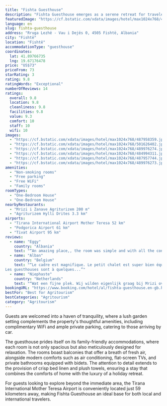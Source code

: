 ```yaml
---
title: "Fishta Guesthouse"
description: "Fishta Guesthouse emerges as a serene retreat for travelers seeking both comfort and convenience."
featuredImage: "https://cf.bstatic.com/xdata/images/hotel/max1024x768/487958359.jpg?k=cb637a79c7d0075a14669a7e84b45d54a8c3c233de2243a28ff540413802af67&o=&hp=1"
language: en
slug: fishta-guesthouse
address: "Rruga Lezhë - Vau i Dejës 0, 4505 Fishtë, Albania"
city: "Fishtë"
location: "Fishtë"
accommodationType: "guesthouse"
coordinates:
  lat: 41.89766735
  lng: 19.67176478
price: "US$73"
priceFrom: 73
starRating: 3
rating: 9.8
ratingWords: "Exceptional"
numberOfReviews: 14
ratings:
  overall: 9.8
  location: 9.8
  cleanliness: 9.8
  facilities: 9.8
  value: 9.3
  comfort: 10
  staff: 10
  wifi: 10
images:
  - "https://cf.bstatic.com/xdata/images/hotel/max1024x768/487958359.jpg?k=cb637a79c7d0075a14669a7e84b45d54a8c3c233de2243a28ff540413802af67&o=&hp=1"
  - "https://cf.bstatic.com/xdata/images/hotel/max1024x768/501626402.jpg?k=e28c63f7a848d6a12161b8f8c2c9b43a90265de7b137380f5668ae0ddc38f409&o=&hp=1"
  - "https://cf.bstatic.com/xdata/images/hotel/max1024x768/489976274.jpg?k=b420f515bec40df089f3790910f604787010a2fc5bbbac3cac734a6ca4e1274d&o=&hp=1"
  - "https://cf.bstatic.com/xdata/images/hotel/max1024x768/484994311.jpg?k=6cb3cea5283f154eba6fcfed745ae9f9bf63ab26c5d00dc91217460f8c715313&o=&hp=1"
  - "https://cf.bstatic.com/xdata/images/hotel/max1024x768/487957744.jpg?k=efb7c61b6c41bebd0f9eb4108a3125e2e837780677bcf2c07ec7cea198f51759&o=&hp=1"
  - "https://cf.bstatic.com/xdata/images/hotel/max1024x768/489976273.jpg?k=1bc395c9ea8c66d820b43f243a54202f3dbb94cb8f56e79b40cbffec0d1086ce&o=&hp=1"
amenities:
  - "Non-smoking rooms"
  - "Free parking"
  - "Free WiFi"
  - "Family rooms"
roomTypes:
  - "One-Bedroom House"
  - "One-Bedroom House"
nearbyRestaurants:
  - "Mrizi i Zanave Agriturizem 200 m"
  - "Agriturizem Hylli Drites 3.3 km"
airports:
  - "Tirana International Airport Mother Teresa 52 km"
  - "Podgorica Airport 61 km"
  - "Tivat Airport 95 km"
reviews:
  - name: "Eggy"
    country: "Albania"
    text: "“An amazing place,, the room was simple and with all the conditions,, fantastic view,, close to the room was also the MRIZI I ZANAVE where we enjoyed dinner and a fantastic breakfast,, also the restaurant staff was very hospitable and offered us a...”"
  - name: "Alban"
    country: "Belgium"
    text: "“Le cadre est magnifique. Le petit chalet est super bien équipé (climatisation, frigo, télévision) et les sanitaires sont modernes et au top. Le personnel est aux petits soins et s'assurent que tout soit parfait.
Les guesthouses sont à quelques...”"
  - name: "Niephaste"
    country: "Netherlands"
    text: "“Wat een fijne plek. Wij wilden eigenlijk graag bij Mrizi overnachten. Het restaurant dat om de hoek ligt van Fistha Guesthouse. Zodoende kwamen we met verder zoeken bij Fishta terecht. Het is een prachtig huisje, nieuw, schoon, comfortabel. Erg...”"
bookingURL: "https://www.booking.com/hotel/al/fishta-guesthouse.en-gb.html?aid=8035640"
bestFor: "Best for Agritourism"
bestCategories: "Agritourism"
category: "Agritourism"
---
```


Guests are welcomed into a haven of tranquility, where a lush garden setting complements the property's thoughtful amenities, including complimentary WiFi and ample private parking, catering to those arriving by car. 

The guesthouse prides itself on its family-friendly accommodations, where each room is not only spacious but also meticulously designed for relaxation. The rooms boast balconies that offer a breath of fresh air, alongside modern comforts such as air conditioning, flat-screen TVs, and private bathrooms equipped with bidets. The attention to detail extends to the provision of crisp bed linen and plush towels, ensuring a stay that combines the comforts of home with the luxury of a holiday retreat.

For guests looking to explore beyond the immediate area, the Tirana International Mother Teresa Airport is conveniently located just 59 kilometers away, making Fishta Guesthouse an ideal base for both local and international travelers.